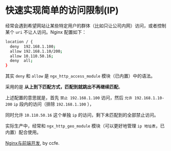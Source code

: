 # 快速实现简单的访问限制(IP)

经常会遇到希望网站让某些特定用户的群体（比如只让公司内网）访问，或者控制某个 `uri` 不让人访问。Nginx 配置如下：

```bash
location / {
  deny  192.168.1.100;
  allow 192.168.1.10/200;
  allow 10.110.50.16;
  deny  all;
}
```

其实 `deny` 和 `allow` 是 `ngx_http_access_module` 模块（已内置）中的语法。

采用的是 **从上到下匹配方式，匹配到就跳出不再继续匹配**。

上述配置的意思就是，首先 `禁止 192.168.1.100` 访问，然后 `允许 192.168.1.10-200` `ip` 段内的访问（排除 `192.168.1.100` ），

同时允许 `10.110.50.16` 这个单独 `ip` 的访问，剩下未匹配到的全部禁止访问。

实际生产中，经常和 `ngx_http_geo_module` 模块（可以更好地管理 `ip 地址表`，已内置）配合使用。

[Nginx与前端开发](https://juejin.im/post/5bacbd395188255c8d0fd4b2), by ccfe.